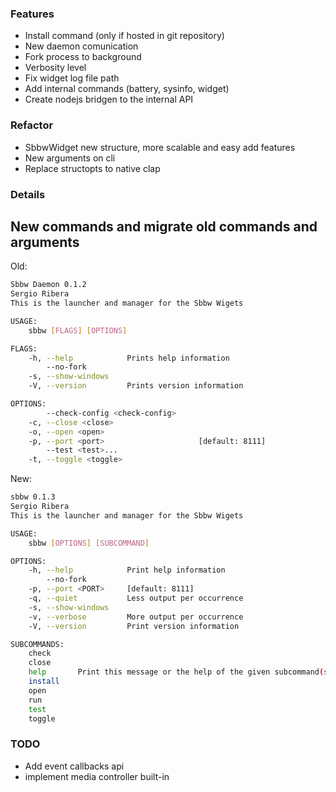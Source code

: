### Features
- Install command (only if hosted in git repository)
- New daemon comunication
- Fork process to background
- Verbosity level
- Fix widget log file path
- Add internal commands (battery, sysinfo, widget)
- Create nodejs bridgen to the internal API

### Refactor
- SbbwWidget new structure, more scalable and easy add features
- New arguments on cli
- Replace structopts to native clap

### Details
New commands and migrate old commands and arguments
---
Old:
```sh
Sbbw Daemon 0.1.2
Sergio Ribera
This is the launcher and manager for the Sbbw Wigets

USAGE:
    sbbw [FLAGS] [OPTIONS]

FLAGS:
    -h, --help            Prints help information
        --no-fork
    -s, --show-windows
    -V, --version         Prints version information

OPTIONS:
        --check-config <check-config>
    -c, --close <close>
    -o, --open <open>
    -p, --port <port>                     [default: 8111]
        --test <test>...
    -t, --toggle <toggle>
```

New:
```sh
sbbw 0.1.3
Sergio Ribera
This is the launcher and manager for the Sbbw Wigets

USAGE:
    sbbw [OPTIONS] [SUBCOMMAND]

OPTIONS:
    -h, --help            Print help information
        --no-fork
    -p, --port <PORT>     [default: 8111]
    -q, --quiet           Less output per occurrence
    -s, --show-windows
    -v, --verbose         More output per occurrence
    -V, --version         Print version information

SUBCOMMANDS:
    check
    close
    help       Print this message or the help of the given subcommand(s)
    install
    open
    run
    test
    toggle
```

### TODO
- Add event callbacks api
- implement media controller built-in
